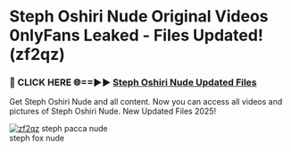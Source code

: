 # Steph Oshiri Nude Original Videos 0nlyFans Leaked - Files Updated! (zf2qz)

<h3>🔴 CLICK HERE 🌐==►► <a href="https://tinyurl.com/52m3yx9h" rel="nofollow">Steph Oshiri Nude Updated Files</a></h3>

Get Steph Oshiri Nude and all content. Now you can access all videos and pictures of Steph Oshiri Nude. New Updated Files 2025!

[![zf2qz](https://i.imgur.com/TnHtlc8.gif)](https://tinyurl.com/52m3yx9h)
steph pacca nude<br>
steph fox nude